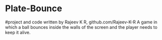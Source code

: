 # Plate-Bounce
#project and code written by Rajeev K R, github.com/Rajeev-K-R
A game in which a ball bounces inside the walls of the screen and the player needs to keep it alive.
